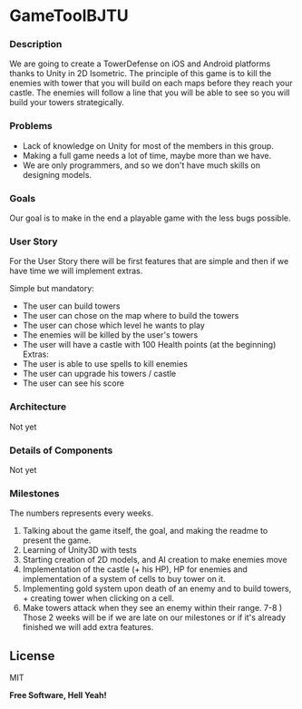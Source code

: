 # GameToolBJTU

### Description

We are going to create a TowerDefense on iOS and Android platforms thanks to Unity in 2D Isometric.
The principle of this game is to kill the enemies with tower that you will build on each maps before they reach your castle. The enemies will follow a line that you will be able to see so you will build your towers strategically.

### Problems
 - Lack of knowledge on Unity for most of the members in this group.
 - Making a full game needs a lot of time, maybe more than we have.
 - We are only programmers, and so we don't have much skills on designing models.

### Goals

Our goal is to make in the end a playable game with the less bugs possible.

### User Story

For the User Story there will be first features that are simple and then if we have time we will implement extras.

Simple but mandatory:
- The user can build towers
- The user can chose on the map where to build the towers
- The user can chose which level he wants to play
- The enemies will be killed by the user's towers
- The user will have a castle with 100 Health points (at the beginning)
Extras:
- The user is able to use spells to kill enemies
- The user can upgrade his towers / castle
- The user can see his score

### Architecture

Not yet

### Details of Components

Not yet

### Milestones

The numbers represents every weeks.
1) Talking about the game itself, the goal, and making the readme to present the game.
2) Learning of Unity3D with tests
3) Starting creation of 2D models, and AI creation to make enemies move
4) Implementation of the castle (+ his HP), HP for enemies and implementation of a system of cells to buy tower on it.
5) Implementing gold system upon death of an enemy and to build towers, + creating tower when clicking on a cell.
6) Make towers attack when they see an enemy within their range.
7-8 ) Those 2 weeks will be if we are late on our milestones or if it's already finished we will add extra features.

License
----

MIT


**Free Software, Hell Yeah!**
